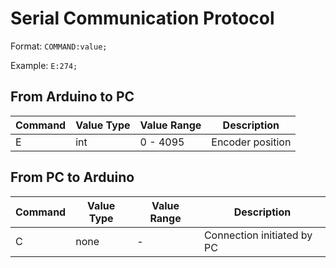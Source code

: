# Serial Communication Protocol

Format: `COMMAND:value;`

Example: `E:274;`

## From Arduino to PC

| Command | Value Type | Value Range | Description |
| --- | --- | --- | --- |
| E | int | 0 - 4095 | Encoder position |

## From PC to Arduino

| Command | Value Type | Value Range | Description |
| --- | --- | --- | --- |
| C | none | - | Connection initiated by PC |